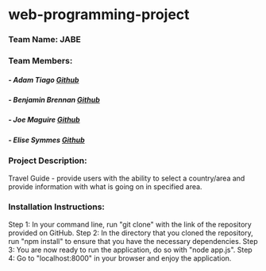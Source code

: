 # web-programming-project

### Team Name: JABE

### Team Members:

##### - Adam Tiago [Github](https://github.com/tiagosaurus/)
##### - Benjamin Brennan [Github](https://github.com/b-brennan)
##### - Joe Maguire [Github](https://github.com/joemaguire19)
##### - Elise Symmes [Github](https://github.com/EliseSymmes)

### Project Description:
Travel Guide - provide users with the ability to select a country/area and provide information with what is going on in specified area.

### Installation Instructions:
Step 1: In your command line, run "git clone" with the link of the repository provided on GitHub.
Step 2: In the directory that you cloned the repository, run "npm install" to ensure that you have the necessary dependencies.
Step 3: You are now ready to run the application, do so with "node app.js".
Step 4: Go to "localhost:8000" in your browser and enjoy the application.

<!--
### Other Ideas:

- Planning thing to share availability for team meetings
- Fitness tracker 
- Restaurant Picker
- Graduation requirement tracker and manager

### Topic Requirements
-->
